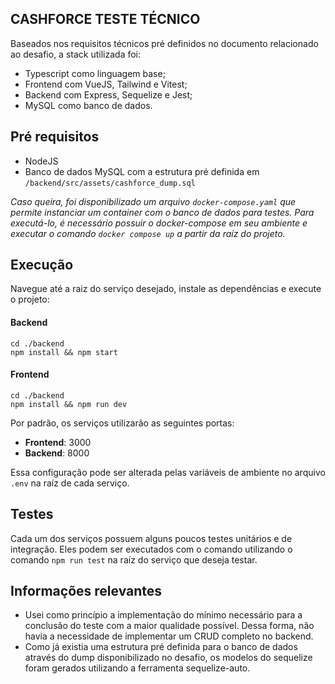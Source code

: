 ## CASHFORCE TESTE TÉCNICO
Baseados nos requisitos técnicos pré definidos no documento relacionado ao desafio, a stack utilizada foi:
- Typescript como linguagem base;
- Frontend com VueJS, Tailwind e Vitest;
- Backend com Express, Sequelize e Jest;
- MySQL como banco de dados.

## Pré requisitos
- NodeJS
- Banco de dados MySQL com a estrutura pré definida em `/backend/src/assets/cashforce_dump.sql`

*Caso queira, foi disponibilizado um arquivo `docker-compose.yaml` que permite instanciar um container com o banco de dados para testes.
Para executá-lo, é necessário possuir o docker-compose em seu ambiente e executar o comando `docker compose up` a partir da raíz do projeto.*


## Execução
Navegue até a raiz do serviço desejado, instale as dependências e execute o projeto:
#### Backend
    cd ./backend
    npm install && npm start

#### Frontend
    cd ./backend
    npm install && npm run dev
Por padrão, os serviços utilizarão as seguintes portas:
- **Frontend**: 3000
- **Backend**: 8000

Essa configuração pode ser alterada pelas variáveis de ambiente no arquivo `.env` na raíz de cada serviço.
## Testes
Cada um dos serviços possuem alguns poucos testes unitários e de integração. Eles podem ser executados com o comando utilizando o comando `npm run test` na raíz do serviço que deseja testar.

## Informações relevantes

- Usei como princípio a implementação do mínimo necessário para a conclusão do teste com a maior qualidade possível. Dessa forma, não havia a necessidade de implementar um CRUD completo no backend.
- Como já existia uma estrutura pré definida para o banco de dados através do dump disponibilizado no desafio, os modelos do sequelize foram gerados utilizando a ferramenta sequelize-auto.
